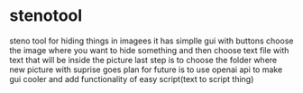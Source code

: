 # stenotool
steno tool for hiding things in imagees
it has simplle gui with buttons
choose the image where you want to hide something and then choose text file with text that will be inside the picture
last step is to choose the folder where new picture with suprise goes
plan for future is to use openai api to make gui cooler and add functionality of easy script(text to script thing)
